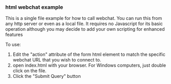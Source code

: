 ### html webchat example

This is a single file example for how to call webchat.
You can run this from any  http server  or even as a local file.  It requires no Javascript for its basic operation although you may decide to add your own scripting for enhanced features

To use:

1. Edit the "action" attribute of the form html element to match the specific webchat URL that you wish to connect to.
2. open index.html with your browser.  For Windows computers, just double click on the file.
3. Click the "Submit Query" button


